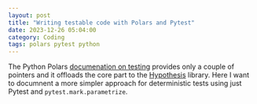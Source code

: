 ```yaml
---
layout: post
title: "Writing testable code with Polars and Pytest"
date: 2023-12-26 05:04:00
category: Coding
tags: polars pytest python
---
```

The Python Polars [documenation on testing](https://pola-rs.github.io/polars/py-polars/html/reference/testing.html) provides only a couple of pointers and it offloads the core part to the [Hypothesis](https://hypothesis.readthedocs.io/) library. Here I want to documnent a more simpler approach for deterministic tests using just Pytest and `pytest.mark.parametrize`.
